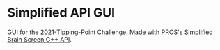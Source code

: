 # Simplified API GUI

GUI for the 2021-Tipping-Point Challenge. Made with PROS's [Simplified Brain Screen C++ API](https://pros.cs.purdue.edu/v5/api/cpp/screen.html).

